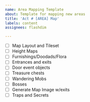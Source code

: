 ```yaml
---
name: Area Mapping Template
about: Template for mapping new areas
title: 'Act # [AREA] Map'
labels: content
assignees: flashdim

---
```


- [ ] Map Layout and Tileset
- [ ] Height Maps
- [ ] Furnishings/Doodads/Flora
- [ ] Entrances and exits
- [ ] Door event objects
- [ ] Treasure chests
- [ ] Wandering Mobs
- [ ] Bosses
- [ ] Generate Map Image w/exits
- [ ] Traps and Secrets
